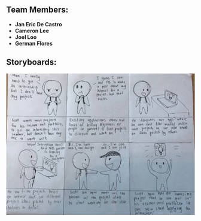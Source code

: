 ## Team Members:

- **Jan Eric De Castro** 
- **Cameron Lee** 
- **Joel Loo** 
- **German Flores** 

## Storyboards:

![Storyboard 1](https://github.com/jcloo/COGS121_Project/blob/master/public/images/storyboard1.PNG)
